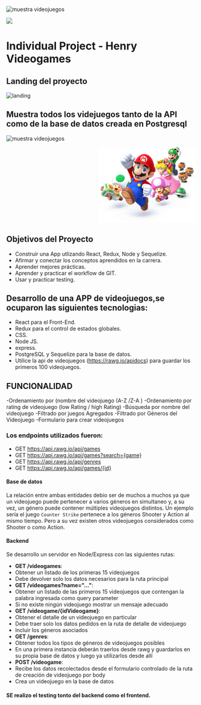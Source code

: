 ![muestra videojuegos](https://user-images.githubusercontent.com/83549945/131286156-87c0b636-ac72-4ea8-85bd-2ca6f441fb25.JPG)

   <p align='left'>
    <img src='https://static.wixstatic.com/media/85087f_0d84cbeaeb824fca8f7ff18d7c9eaafd~mv2.png/v1/fill/w_160,h_30,al_c,q_85,usm_0.66_1.00_0.01/Logo_completo_Color_1PNG.webp' </img>
    
</p>

# Individual Project - Henry Videogames

## Landing del proyecto
![landing](https://user-images.githubusercontent.com/83549945/131284712-003c125f-9023-4c8e-98bc-55541c7d60a0.JPG)

## Muestra todos los videjuegos tanto de la API como de la base de datos creada en Postgresql
![muestra videojuegos](https://user-images.githubusercontent.com/83549945/131286156-87c0b636-ac72-4ea8-85bd-2ca6f441fb25.JPG)

<p align="right">
  <img height="200" src="./videogame.png" />
   
</p>

## Objetivos del Proyecto

- Construir una App utlizando React, Redux, Node y Sequelize.
- Afirmar y conectar los conceptos aprendidos en la carrera.
- Aprender mejores prácticas.
- Aprender y practicar el workflow de GIT.
- Usar y practicar testing.



## Desarrollo de una APP de videojuegos,se ocuparon las siguientes tecnologias:

- React para el Front-End.
- Redux para el control de estados globales.
- CSS. 
- Node JS.
- express.
- PostgreSQL y Sequelize para la  base de datos.
- Utilice la api de videojuegos (https://rawg.io/apidocs) para guardar los primeros 100 videojuegos.


## FUNCIONALIDAD
-Ordenamiento por (nombre del videojuego (A-Z /Z-A )
-Ordenamiento por rating de videojuego (low Rating / high Rating)
-Búsqueda por nombre del videojuego
-Filtrado por juegos Agregados
-Filtrado por Géneros del Videojuego
-Formulario  para crear videojuegos







### Los endpoints utilizados fueron:

  - GET https://api.rawg.io/api/games
  - GET https://api.rawg.io/api/games?search={game}
  - GET https://api.rawg.io/api/genres
  - GET https://api.rawg.io/api/games/{id}




#### Base de datos


La relación entre ambas entidades debio  ser de muchos a muchos ya que un videojuego puede pertenecer a varios géneros en simultaneo y, a su vez, un género puede contener múltiples videojuegos distintos. Un ejemplo sería el juego `Counter Strike` pertenece a los géneros Shooter y Action al mismo tiempo. Pero a su vez existen otros videojuegos considerados como Shooter o como Action.



#### Backend

Se  desarrollo un servidor en Node/Express con las siguientes rutas:


-  __GET /videogames__:
  - Obtener un listado de los primeras 15 videojuegos
  - Debe devolver solo los datos necesarios para la ruta principal
-  __GET /videogames?name="..."__:
  - Obtener un listado de las primeros 15 videojuegos que contengan la palabra ingresada como query parameter
  - Si no existe ningún videojuego mostrar un mensaje adecuado
-  __GET /videogame/{idVideogame}__:
  - Obtener el detalle de un videojuego en particular
  - Debe traer solo los datos pedidos en la ruta de detalle de videojuego
  - Incluir los géneros asociados
-  __GET /genres__:
  - Obtener todos los tipos de géneros de videojuegos posibles
  - En una primera instancia deberán traerlos desde rawg y guardarlos en su propia base de datos y luego ya utilizarlos desde allí
-  __POST /videogame__:
  - Recibe los datos recolectados desde el formulario controlado de la ruta de creación de videojuego por body
  - Crea un videojuego en la base de datos


#### SE realizo el testing tonto del backend como el frontend.
